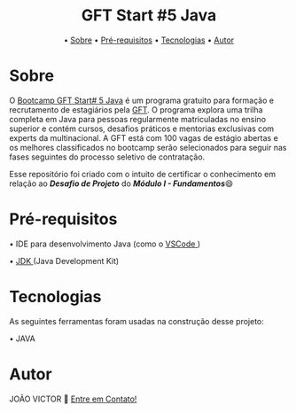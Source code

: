 <h1 align ="center">  GFT Start #5 Java</h1>

<p align="center"> •
<a href="#sobre">Sobre</a> •
<a href="#pré-requisitos">Pré-requisitos</a> •
<a href="#tecnologias">Tecnologias</a> •
<a href="#autor">Autor</a>
</p>

# Sobre 

<p> 
O <a href="https://web.dio.me/track/gft-start-5-java">Bootcamp GFT Start# 5 Java</a> é um programa gratuito para formação e recrutamento de estagiários pela <a href="https://www.gft.com/br/pt>">GFT</a>. O programa explora uma trilha completa em Java para pessoas regularmente matriculadas no ensino superior e contém cursos, desafios práticos e mentorias exclusivas com experts da multinacional. A GFT está com 100 vagas de estágio abertas e os melhores classificados no bootcamp serão selecionados para seguir nas fases seguintes do processo seletivo de contratação.

<p>Esse repositório foi criado com o intuito de certificar o conhecimento em relação ao <i><b>Desafio de Projeto</b></i> do <i><b>Módulo I - Fundamentos</b></i>😄</p>

# Pré-requisitos
<p>• IDE para desenvolvimento Java (como o <a href="https://code.visualstudio.com">VSCode </a>)</p>
<p>• <a href="https://www.oracle.com/java/technologies/downloads/">JDK </a>(Java Development Kit)</p>

# Tecnologias

<p> As seguintes ferramentas foram usadas na construção desse projeto:</p>
<p>• JAVA</p>

# Autor
<p> JOÃO VICTOR 👋 <a href="https://www.linkedin.com/in/ojoaovictor/"> Entre em Contato!</a> </p>
